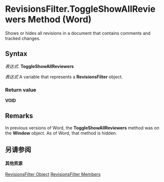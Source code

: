 
# RevisionsFilter.ToggleShowAllReviewers Method (Word)

Shows or hides all revisions in a document that contains comments and tracked changes.


## Syntax

 _表达式_. **ToggleShowAllReviewers**

 _表达式_ A variable that represents a **RevisionsFilter** object.


### Return value

 **VOID**


## Remarks

In previous versions of Word, the  **ToggleShowAllReviewers** method was on the **Window** object. As of Word, that method is hidden.


## 另请参阅


#### 其他资源


[RevisionsFilter Object](245fcfc5-dcd2-935a-8569-51e611e98c45.md)
[RevisionsFilter Members](http://msdn.microsoft.com/library/64609a71-5e52-c32d-da86-d34b043c7a4b%28Office.15%29.aspx)